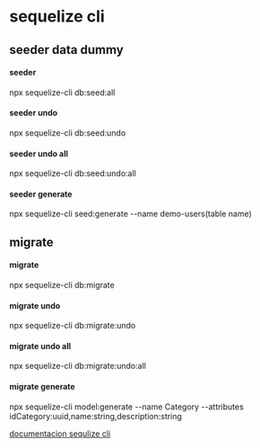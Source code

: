 # sequelize cli

## seeder data dummy

#### seeder

npx sequelize-cli db:seed:all

#### seeder undo

npx sequelize-cli db:seed:undo

#### seeder undo all

npx sequelize-cli db:seed:undo:all

#### seeder generate

npx sequelize-cli seed:generate --name demo-users(table name)

## migrate

#### migrate

npx sequelize-cli db:migrate

#### migrate undo

npx sequelize-cli db:migrate:undo

#### migrate undo all

npx sequelize-cli db:migrate:undo:all

#### migrate generate

npx sequelize-cli model:generate --name Category --attributes idCategory:uuid,name:string,description:string


[documentacion sequlize cli](https://sequelize.org/docs/v7/cli/#installing-the-cli)